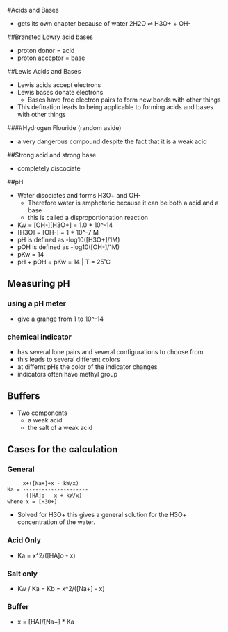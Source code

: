 #Acids and Bases
+ gets its own chapter because of water
2H2O ⇌ H3O+ + OH-

##Brønsted Lowry acid bases
+ proton donor = acid
+ proton acceptor = base

##Lewis Acids and Bases
+ Lewis acids accept electrons
+ Lewis bases donate electrons
    + Bases have free electron pairs to form new bonds with other things
+ This defination leads to being applicable to forming acids and bases with other things

####Hydrogen Flouride (random aside)
+ a very dangerous compound despite the fact that it is a weak acid

##Strong acid and strong base
+ completely discociate

##pH
+ Water disociates and forms H3O+ and OH-
    + Therefore water is amphoteric because it can be both a acid and a base
    + this is called a disproportionation reaction
+ Kw = [OH-][H3O+] = 1.0 * 10^-14
+ [H3O] = [OH-] = 1 * 10^-7 M
+ pH is defined as -log10([H3O+]/1M)
+ pOH is defined as -log10([OH-]/1M)
+ pKw = 14
+ pH + pOH = pKw = 14 | T = 25˚C

## Measuring pH
### using a pH meter
+ give a grange from 1 to 10^-14

### chemical indicator
+ has several lone pairs and several configurations to choose from
+ this leads to several different colors
+ at differnt pHs the color of the indicator changes
+ indicators often have methyl group

## Buffers
+ Two components
    + a weak acid
    + the salt of a weak acid

## Cases for the calculation
### General
```
     x+([Na+]+x - kW/x)
Ka = ---------------------
      ([HA]o - x + kW/x)
where x = [H3O+]
```
+ Solved for H3O+ this gives a general solution for the H3O+ concentration of the water.

### Acid Only
+ Ka = x^2/([HA]o - x)

### Salt only
+ Kw / Ka = Kb = x^2/([Na+] - x)

### Buffer
+ x = [HA]/[Na+] * Ka


